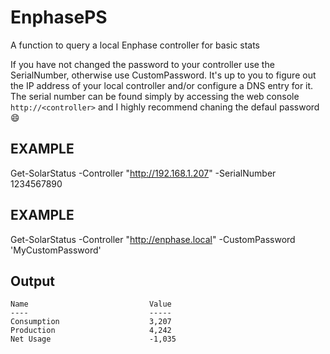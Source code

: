 # EnphasePS
A function to query a local Enphase controller for basic stats

If you have not changed the password to your controller use the SerialNumber, otherwise use CustomPassword. It's up to you to figure out the IP address of your local controller and/or configure a DNS entry for it. The serial number can be found simply by accessing the web console `http://<controller>` and I highly recommend chaning the defaul password :smile:

## EXAMPLE
   Get-SolarStatus -Controller "http://192.168.1.207" -SerialNumber 1234567890
## EXAMPLE
   Get-SolarStatus -Controller "http://enphase.local" -CustomPassword 'MyCustomPassword'
   
## Output
```
Name                           Value
----                           -----
Consumption                    3,207
Production                     4,242
Net Usage                      -1,035
```
